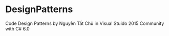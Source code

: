 # DesignPatterns
Code Design Patterns by Nguyễn Tất Chủ in Visual Stuido 2015 Community with C# 6.0

